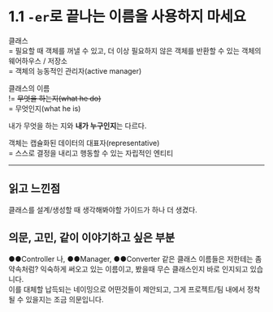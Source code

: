 # 1.1 `-er`로 끝나는 이름을 사용하지 마세요
클래스   
= 필요할 때 객체를 꺼낼 수 있고, 더 이상 필요하지 않은 객체를 반환할 수 있는 객체의 웨어하우스 / 저장소  
= 객체의 능동적인 관리자(active manager)

클래스의 이름   
!= ~~무엇을 하는지(what he do)~~  
= 무엇인지(what he is)

내가 무엇을 하는 지와 **내가 누구인지**는 다르다.  

객체는 캡슐화된 데이터의 대표자(representative)  
= 스스로 결정을 내리고 행동할 수 있는 자립적인 엔티티  



---
## 읽고 느낀점
클래스를 설계/생성할 때 생각해봐야할 가이드가 하나 더 생겼다.


## 의문, 고민, 같이 이야기하고 싶은 부분
●●Controller 나, ●●Manager, ●●Converter 같은 클래스 이름들은 저한테는 좀 약속처럼? 익숙하게 써오고 있는 이름이고, 봤을때 무슨 클래스인지 바로 인지되고 있습니다.  
이를 대체할 납득되는 네이밍으로 어떤것들이 제안되고, 그게 프로젝트/팀 내에서 정착될 수 있을지는 조금 의문입니다.  